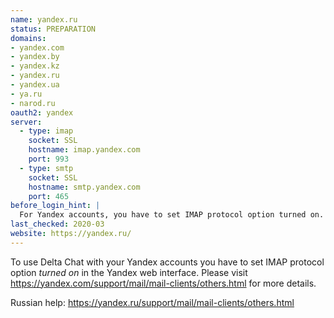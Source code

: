 ```yaml
---
name: yandex.ru
status: PREPARATION
domains:
- yandex.com
- yandex.by
- yandex.kz
- yandex.ru
- yandex.ua
- ya.ru
- narod.ru
oauth2: yandex
server:
  - type: imap
    socket: SSL
    hostname: imap.yandex.com
    port: 993
  - type: smtp
    socket: SSL
    hostname: smtp.yandex.com
    port: 465
before_login_hint: |
  For Yandex accounts, you have to set IMAP protocol option turned on.
last_checked: 2020-03
website: https://yandex.ru/
---
```


To use Delta Chat with your Yandex accounts you have to set IMAP protocol option *turned on* in the Yandex web interface. Please visit <https://yandex.com/support/mail/mail-clients/others.html> for more details.

Russian help: <https://yandex.ru/support/mail/mail-clients/others.html>
